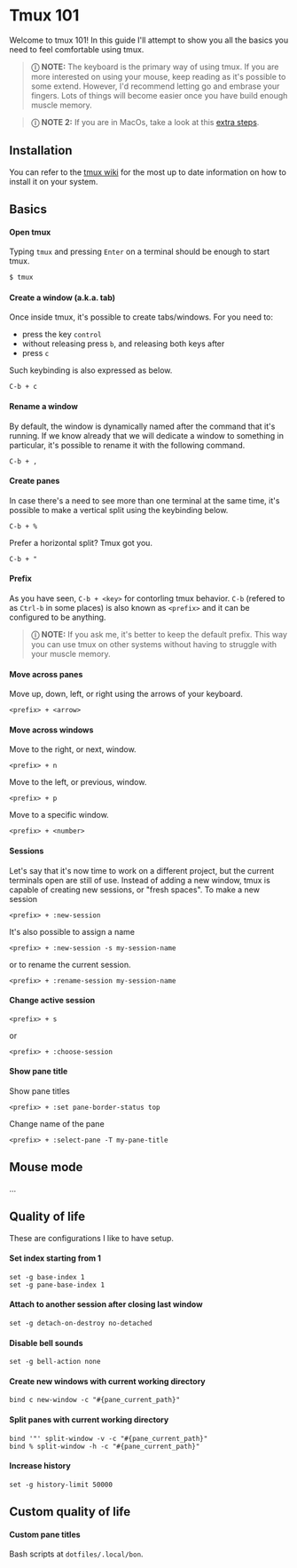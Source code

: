 # Tmux 101
Welcome to tmux 101! In this guide I'll attempt to show you all the basics you need to feel comfortable
using tmux.

> **&#9432;** **NOTE:** The keyboard is the primary way of using tmux. If you are more interested on using
your mouse, keep reading as it's possible to some extend. However, I'd recommend letting go and embrase
your fingers. Lots of things will become easier once you have build enough muscle memory.

> **&#9432;** **NOTE 2:** If you are in MacOs, take a look at this [extra steps](MACOS.md).

## Installation
You can refer to the [tmux wiki](https://github.com/tmux/tmux/wiki/Installing) for the most up to date
information on how to install it on your system.

## Basics

#### Open tmux
Typing `tmux` and pressing `Enter` on a terminal should be enough to start tmux.
```bash
$ tmux
```

#### Create a window (a.k.a. tab)
Once inside tmux, it's possible to create tabs/windows. For you need to:
- press the key `control`
- without releasing press `b`, and releasing both keys after
- press `c`

Such keybinding is also expressed as below.
```
C-b + c
```

#### Rename a window
By default, the window is dynamically named after the command that it's running. If
we know already that we will dedicate a window to something in particular, it's possible
to rename it with the following command.
```
C-b + ,
```

#### Create panes
In case there's a need to see more than one terminal at the same time, it's possible
to make a vertical split using the keybinding below.
```
C-b + %
```

Prefer a horizontal split? Tmux got you.
```
C-b + "
```

#### Prefix
As you have seen, `C-b + <key>` for contorling tmux behavior. `C-b` (refered to as `Ctrl-b` in some places) is also
known as `<prefix>` and it can be configured to be anything.

> **&#9432;** **NOTE:** If you ask me, it's better to keep the default prefix.
This way you can use tmux on other systems without having to struggle with your
muscle memory.

#### Move across panes
Move up, down, left, or right using the arrows of your keyboard.
```
<prefix> + <arrow>
```

#### Move across windows
Move to the right, or next, window.
```
<prefix> + n
```

Move to the left, or previous, window.
```
<prefix> + p
```

Move to a specific window.
```
<prefix> + <number>
```

#### Sessions
Let's say that it's now time to work on a different project, but the current terminals
open are still of use. Instead of adding a new window, tmux is capable of creating new
sessions, or "fresh spaces". To make a new session

```
<prefix> + :new-session
```

It's also possible to assign a name
```
<prefix> + :new-session -s my-session-name
```

or to rename the current session.
```
<prefix> + :rename-session my-session-name
```

#### Change active session
```
<prefix> + s
```

or
```
<prefix> + :choose-session
```

#### Show pane title
Show pane titles
```
<prefix> + :set pane-border-status top
```

Change name of the pane
```
<prefix> + :select-pane -T my-pane-title
```

## Mouse mode
...

## Quality of life
These are configurations I like to have setup.

#### Set index starting from 1
```
set -g base-index 1
set -g pane-base-index 1
```

#### Attach to another session after closing last window
```
set -g detach-on-destroy no-detached
```

#### Disable bell sounds
```
set -g bell-action none
```

#### Create new windows with current working directory
```
bind c new-window -c "#{pane_current_path}"
```

#### Split panes with current working directory
```
bind '"' split-window -v -c "#{pane_current_path}"
bind % split-window -h -c "#{pane_current_path}"
```

#### Increase history
```
set -g history-limit 50000
```

## Custom quality of life
#### Custom pane titles
Bash scripts at `dotfiles/.local/bon`.
